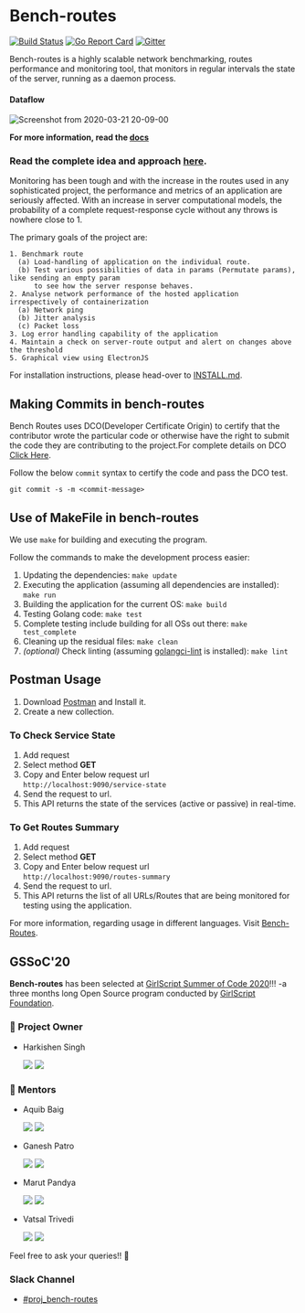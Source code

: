 # Bench-routes

[![Build Status](https://travis-ci.com/zairza-cetb/bench-routes.svg?branch=master)](https://travis-ci.com/zairza-cetb/bench-routes)
[![Go Report Card](https://goreportcard.com/badge/github.com/zairza-cetb/bench-routes)](https://goreportcard.com/report/github.com/zairza-cetb/bench-routes)
[![Gitter](https://img.shields.io/badge/join%20discussions%20on%20gitter-%23benchroutes-green/)](https://gitter.im/bench-routes/community#)

Bench-routes is a highly scalable network benchmarking, routes performance and monitoring tool, that monitors in regular intervals the state
of the server, running as a daemon process.

#### Dataflow

![Screenshot from 2020-03-21 20-09-00](https://user-images.githubusercontent.com/33792202/77228928-b139e900-6bb0-11ea-877b-54afffd2aa53.png)

**For more information, read the [docs](https://docs.google.com/document/d/1jGfc2eXvToRL9anzosTLQ4zJ7fdFxMGfaiDv2BYHEvw/edit?usp=sharing)**

### Read the complete idea and approach [here](https://github.com/zairza-cetb/bench-routes/blob/master/approach.md).

Monitoring has been tough and with the increase in the routes used in any sophisticated project, the performance and metrics of an application are seriously affected.
With an increase in server computational models, the probability of a complete request-response cycle without any throws is nowhere close to 1. 

The primary goals of the project are:

```
1. Benchmark route
  (a) Load-handling of application on the individual route.
  (b) Test various possibilities of data in params (Permutate params), like sending an empty param
      to see how the server response behaves.
2. Analyse network performance of the hosted application irrespectively of containerization
  (a) Network ping
  (b) Jitter analysis
  (c) Packet loss
3. Log error handling capability of the application
4. Maintain a check on server-route output and alert on changes above the threshold
5. Graphical view using ElectronJS
```

For installation instructions, please head-over to [INSTALL.md](https://github.com/zairza-cetb/bench-routes/blob/master/INSTALL.md).

## Making Commits in bench-routes
Bench Routes uses DCO(Developer Certificate Origin) to certify that the contributor wrote the particular code or otherwise have the right to submit the code they are contributing to the project.For complete details on DCO  <a href="https://probot.github.io/apps/dco/" target="_blank">Click Here</a>.

Follow the below `commit` syntax to certify the code and pass the DCO test.
```
git commit -s -m <commit-message>
```

## Use of MakeFile in bench-routes
We use `make` for building and executing the program.

Follow the commands to make the development process easier:

1. Updating the dependencies: `make update`
2. Executing the application (assuming all dependencies are installed): `make run`
2. Building the application for the current OS: `make build`
3. Testing Golang code: `make test`
4. Complete testing include building for all OSs out there: `make test_complete`
5. Cleaning up the residual files: `make clean`
6. *(optional)* Check linting (assuming [golangci-lint](https://github.com/golangci/golangci-lint#install) is installed): `make lint`

## Postman Usage
1. Download [Postman](https://www.postman.com/downloads/) and Install it.
2. Create a new collection.

### To Check Service State
1. Add request
2. Select method **GET**
3. Copy and Enter below request url  
`http://localhost:9090/service-state` 
4. Send the request to url.
5. This API returns the state of the services (active or passive) in real-time.

### To Get Routes Summary
1. Add request
2. Select method **GET**
3. Copy and Enter below request url  
`http://localhost:9090/routes-summary` 
4. Send the request to url.
5. This API returns the list of all URLs/Routes that are being monitored for testing using the application.

For more information, regarding usage in different languages. Visit [Bench-Routes](https://documenter.getpostman.com/view/6521254/SzRuWqq9?version=latest).

## GSSoC'20   
**Bench-routes** has been selected at [GirlScript Summer of Code 2020](https://www.gssoc.tech/)!!! -a three months long Open Source program conducted by [GirlScript Foundation](https://www.girlscript.tech/home).

### 👨 Project Owner

- Harkishen Singh <p>[<img src="https://img.icons8.com/windows/32/000000/github-2.png" display = "inline-block">](https://github.com/Harkishen-Singh) [<img src="https://img.icons8.com/ios-glyphs/30/000000/linkedin-2.png"/>](https://www.linkedin.com/in/harkishen-singh/)</p>

### 👬  Mentors

- Aquib Baig <p>[<img src="https://img.icons8.com/windows/32/000000/github-2.png" display = "inline-block">](https://github.com/aquibbaig) [<img src="https://img.icons8.com/ios-glyphs/30/000000/linkedin-2.png"/>](https://www.linkedin.com/in/baigaquib/)</p>

- Ganesh Patro <p>[<img src="https://img.icons8.com/windows/32/000000/github-2.png" display = "inline-block">](https://github.com/ganeshpatro321) [<img src="https://img.icons8.com/ios-glyphs/30/000000/linkedin-2.png"/>](https://www.linkedin.com/in/ganeshpatro321/)</p>

- Marut Pandya <p>[<img src="https://img.icons8.com/windows/32/000000/github-2.png" display = "inline-block">](https://github.com/pandyamarut) [<img src="https://img.icons8.com/ios-glyphs/30/000000/linkedin-2.png"/>](https://www.linkedin.com/in/marut-pandya-a16480131/)</p>

- Vatsal Trivedi <p>[<img src="https://img.icons8.com/windows/32/000000/github-2.png" display = "inline-block">](https://github.com/vattytrivedi) [<img src="https://img.icons8.com/ios-glyphs/30/000000/linkedin-2.png"/>](https://www.linkedin.com/in/trivedi-vatsal/)</p>

Feel free to ask your queries!! 🙌

### Slack Channel

- [#proj_bench-routes](https://app.slack.com/client/TRN1H1V43/CUCKG6R0V)



